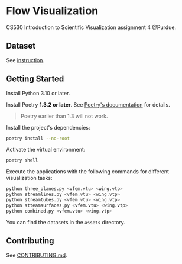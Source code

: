 # Flow Visualization

CS530 Introduction to Scientific Visualization assignment 4 @Purdue.

## Dataset

See [instruction](./instruction.md).

## Getting Started

Install Python 3.10 or later.

Install Poetry **1.3.2 or later**. See
[Poetry's documentation](https://python-poetry.org/docs/) for details.

> Poetry earlier than 1.3 will not work.

Install the project's dependencies:

```sh
poetry install --no-root
```

Activate the virtual environment:

```sh
poetry shell
```

Execute the applications with the following commands for different visualization
tasks:

```sh
python three_planes.py <vfem.vtu> <wing.vtp>
python streamlines.py <vfem.vtu> <wing.vtp>
python streamtubes.py <vfem.vtu> <wing.vtp>
python stteamsurfaces.py <vfem.vtu> <wing.vtp>
python combined.py <vfem.vtu> <wing.vtp>
```

You can find the datasets in the `assets` directory.

## Contributing

See [CONTRIBUTING.md](./CONTRIBUTING.md).
